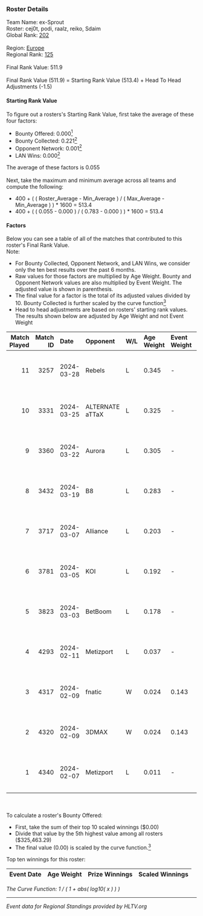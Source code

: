 ### Roster Details<br />
Team Name: ex-Sprout<br />
Roster: cej0t, podi, raalz, reiko, Sdaim<br />
Global Rank: [202](../standings_global.md)<br />
<br />
Region: [Europe]( ../standings_europe.md)<br />
Regional Rank: [125]( ../standings_europe.md)<br />
<br />
Final Rank Value:  511.9<br />
<br />
Final Rank Value (511.9) = Starting Rank Value (513.4) + Head To Head Adjustments (-1.5)<br />

#### Starting Rank Value<br />
To figure out a rosters's Starting Rank Value, first take the average of these four factors:<br />
- Bounty Offered: 0.000[<sup>1</sup>](#table2)
- Bounty Collected: 0.221[<sup>2</sup>](#table1)
- Opponent Network: 0.001[<sup>2</sup>](#table1)
- LAN Wins: 0.000[<sup>2</sup>](#table1)

The average of these factors is 0.055<br />
<br />
Next, take the maximum and minimum average across all teams and compute the following:<br />
- 400 + ( ( Roster_Average - Min_Average ) / ( Max_Average - Min_Average ) ) * 1600 = 513.4
- 400 + ( ( 0.055 - 0.000 ) / ( 0.783 - 0.000 ) ) * 1600 = 513.4


#### Factors<br />
Below you can see a table of all of the matches that contributed to this roster's Final Rank Value.<br />
Note:<br />

- For Bounty Collected, Opponent Network, and LAN Wins, we consider only the ten best results over the past 6 months.
- Raw values for those factors are multiplied by Age Weight. Bounty and Opponent Network values are also multiplied by Event Weight. The adjusted value is shown in parenthesis.
- The final value for a factor is the total of its adjusted values divided by 10. Bounty Collected is further scaled by the curve function[<sup>3</sup>](#curveFunction)
- Head to head adjustments are based on rosters' starting rank values. The results shown below are adjusted by Age Weight and not Event Weight
<span id="table1"></span><br />


| Match Played | Match ID | Date       | Opponent        | W/L | Age Weight | Event Weight | Bounty Collected | Opponent Network | LAN Wins  | H2H Adj. | Roster                               |
| -: | -: | :- | :- | :- | :- | :- | :- | :- | :- | -: | :- |
|           11 |     3257 | 2024-03-28 | Rebels          | L   | 0.345      | -            | -                | -                | -         |    -0.69 | cej0t, podi, raalz, reiko, Sdaim     |
|           10 |     3331 | 2024-03-25 | ALTERNATE aTTaX | L   | 0.325      | -            | -                | -                | -         |    -0.71 | cej0t, podi, raalz, reiko, Sdaim     |
|            9 |     3360 | 2024-03-22 | Aurora          | L   | 0.305      | -            | -                | -                | -         |    -0.01 | cej0t, podi, raalz, reiko, Sdaim     |
|            8 |     3432 | 2024-03-19 | B8              | L   | 0.283      | -            | -                | -                | -         |    -0.34 | cej0t, podi, raalz, reiko, Sdaim     |
|            7 |     3717 | 2024-03-07 | Alliance        | L   | 0.203      | -            | -                | -                | -         |    -0.84 | cej0t, raalz, reiko, Sdaim, sL1m3    |
|            6 |     3781 | 2024-03-05 | KOI             | L   | 0.192      | -            | -                | -                | -         |    -0.24 | cej0t, raalz, reiko, Sdaim, sL1m3    |
|            5 |     3823 | 2024-03-03 | BetBoom         | L   | 0.178      | -            | -                | -                | -         |    -0.04 | Buzz, cej0t, raalz, reiko, sL1m3     |
|            4 |     4293 | 2024-02-11 | Metizport       | L   | 0.037      | -            | -                | -                | -         |    -0.12 | Anlelele, cej0t, raalz, Sdaim, sL1m3 |
|            3 |     4317 | 2024-02-09 | fnatic          | W   | 0.024      | 0.143        | 0.371 (0.001)    | 0.709 (0.002)    | 0 (0.000) |     0.77 | Anlelele, cej0t, raalz, Sdaim, sL1m3 |
|            2 |     4320 | 2024-02-09 | 3DMAX           | W   | 0.024      | 0.143        | 0.505 (0.002)    | 1.000 (0.003)    | 0 (0.000) |     0.76 | Anlelele, cej0t, raalz, Sdaim, sL1m3 |
|            1 |     4340 | 2024-02-07 | Metizport       | L   | 0.011      | -            | -                | -                | -         |    -0.04 | Anlelele, cej0t, raalz, Sdaim, sL1m3 |

<br />
<span id="table2"></span><br />
To calculate a roster's Bounty Offered:<br />

- First, take the sum of their top 10 scaled winnings ($0.00)
- Divide that value by the 5th highest value among all rosters ($325,463.29)
- The final value (0.00) is scaled by the curve function.[<sup>3</sup>](#curveFunction)

Top ten winnings for this roster:<br />

| Event Date | Age Weight | Prize Winnings | Scaled Winnings |
| :- | -: | :- | :- |


<span id="curveFunction"></span>_The Curve Function: 1 / ( 1 + abs( log10( x ) ) )_<br />

---
_Event data for Regional Standings provided by HLTV.org_<br />
